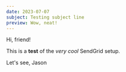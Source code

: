 ```yaml
---
date: 2023-07-07
subject: Testing subject line
preview: Wow, neat!
---
```

Hi, friend!

This is a **test** of the _very cool_ SendGrid setup.

Let's see,
Jason
